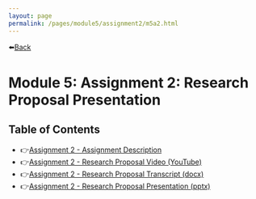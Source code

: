 ```yaml
---
layout: page
permalink: /pages/module5/assignment2/m5a2.html
---
```


⬅️[Back](/pages/module5.html)

# Module 5: Assignment 2: Research Proposal Presentation

## Table of Contents

- 👉[Assignment 2 - Assignment Description](/pages/module5/assignment2/m5a2-description.html)
- 👉[Assignment 2 - Research Proposal Video (YouTube)](https://youtu.be/GB-l6u8D6dk)
- 👉[Assignment 2 - Research Proposal Transcript (docx)](/pages/module5/assignment2/TrevorWoodman_M5A2_ResearchProposal.docx)
- 👉[Assignment 2 - Research Proposal Presentation (pptx)](/pages/module5/assignment2/TrevorWoodman_M5A2_ResearchProposal_SLIDEDECK.pptx)
